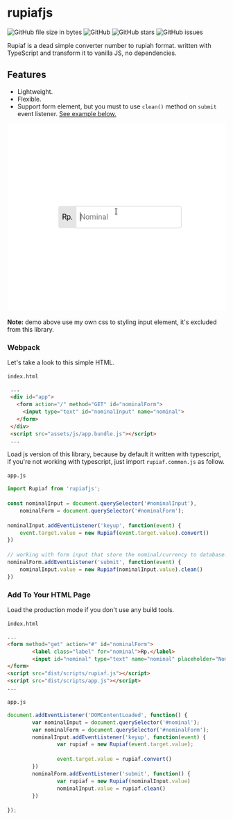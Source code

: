 # rupiafjs

<p>
<img alt="GitHub file size in bytes" src="https://img.shields.io/github/size/nurofsun/rupiafjs/dist/scripts/rupiaf.min.js">
<img alt="GitHub" src="https://img.shields.io/github/license/nurofsun/rupiafjs">
<img alt="GitHub stars" src="https://img.shields.io/github/stars/nurofsun/rupiafjs?style=social">
<img alt="GitHub issues" src="https://img.shields.io/github/issues/nurofsun/rupiafjs">
</p>

Rupiaf is a dead simple converter number to rupiah format. written with TypeScript and transform it to vanilla JS, no dependencies.

## Features
- Lightweight.
- Flexible.
- Support form element, but you must to use `clean()` method on `submit` event listener. [See example below.](#add-to-your-html-page)

<p align="center"><img src="./demo.gif" alt="Rupiaf.js convert any number to rupiah."></p>

**Note:** demo above use my own css to styling input element, it's excluded from this library.

### Webpack
Let's take a look to this simple HTML.

`index.html`
```html
 ...
 <div id="app">
   <form action="/" method="GET" id="nominalForm">
     <input type="text" id="nominalInput" name="nominal">
   </form>
 </div>
 <script src="assets/js/app.bundle.js"></script>
 ...
```

Load js version of this library, because by default it written with typescript, if you're not working with typescript, just import `rupiaf.common.js` as follow.

`app.js`
```js
import Rupiaf from 'rupiafjs';

const nominalInput = document.querySelector('#nominalInput'),
    nominalForm = document.querySelector('#nominalForm');

nominalInput.addEventListener('keyup', function(event) {
    event.target.value = new Rupiaf(event.target.value).convert()
})

// working with form input that store the nominal/currency to database.
nominalForm.addEventListener('submit', function(event) {
    nominalInput.value = new Rupiaf(nominalInput.value).clean()
})
```

### Add To Your HTML Page

Load the production mode if you don't use any build tools.

`index.html`
```html
...
<form method="get" action="#" id="nominalForm">
        <label class="label" for="nominal">Rp.</label>
        <input id="nominal" type="text" name="nominal" placeholder="Nominal" autocomplete="off">
</form>
<script src="dist/scripts/rupiaf.js"></script>
<script src="dist/scripts/app.js"></script>
...
```

`app.js`
```javascript
document.addEventListener('DOMContentLoaded', function() {
        var nominalInput = document.querySelector('#nominal');
        var nominalForm = document.querySelector('#nominalForm');
        nominalInput.addEventListener('keyup', function(event) {
                var rupiaf = new Rupiaf(event.target.value);

                event.target.value = rupiaf.convert()
        })
        nominalForm.addEventListener('submit', function() {
                var rupiaf = new Rupiaf(nominalInput.value)
                nominalInput.value = rupiaf.clean()
        })

});
```
